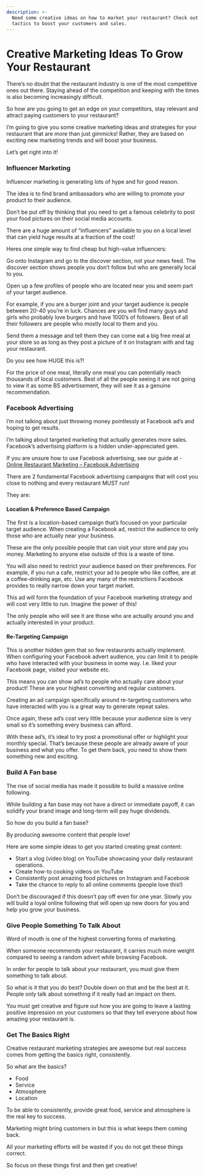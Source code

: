 ```yaml
---
description: >-
  Need some creative ideas on how to market your restaurant? Check out these
  tactics to boost your customers and sales.
---
```


# Creative Marketing Ideas To Grow Your Restaurant

There’s no doubt that the restaurant industry is one of the most competitive ones out there. Staying ahead of the competition and keeping with the times is also becoming increasingly difficult.

So how are you going to get an edge on your competitors, stay relevant and attract paying customers to your restaurant?

I’m going to give you some creative marketing ideas and strategies for your restaurant that are more than just gimmicks! Rather, they are based on exciting new marketing trends and will boost your business.

Let’s get right into it!

### Influencer Marketing

Influencer marketing is generating lots of hype and for good reason.

The idea is to find brand ambassadors who are willing to promote your product to their audience.

Don’t be put off by thinking that you need to get a famous celebrity to post your food pictures on their social media accounts.

There are a huge amount of “influencers” available to you on a local level that can yield huge results at a fraction of the cost!

Heres one simple way to find cheap but high-value influencers:

Go onto Instagram and go to the discover section, not your news feed. The discover section shows people you don’t follow but who are generally local to you.

Open up a few profiles of people who are located near you and seem part of your target audience.

For example, if you are a burger joint and your target audience is people between 20-40 you’re in luck. Chances are you will find many guys and girls who probably love burgers and have 1000’s of followers. Best of all their followers are people who mostly local to them and you.

Send them a message and tell them they can come eat a big free meal at your store so as long as they post a picture of it on Instagram with and tag your restaurant.

Do you see how HUGE this is?!

For the price of one meal, literally one meal you can potentially reach thousands of local customers. Best of all the people seeing it are not going to view it as some BS advertisement, they will see it as a genuine recommendation.

### Facebook Advertising

I’m not talking about just throwing money pointlessly at Facebook ad’s and hoping to get results.

I’m talking about targeted marketing that actually generates more sales. Facebook’s advertising platform is a hidden under-appreciated gem.

If you are unsure how to use Facebook advertising, see our guide at - [Online Restaurant Marketing – Facebook Advertising](https://www.restaurantjourneys.com/blog/online-restaurant-marketing-facebook-advertising)

There are 2 fundamental Facebook advertising campaigns that will cost you close to nothing and every restaurant MUST run!

They are:

#### Location & Preference Based Campaign

The first is a location-based campaign that’s focused on your particular target audience. When creating a Facebook ad, restrict the audience to only those who are actually near your business.

These are the only possible people that can visit your store and pay you money. Marketing to anyone else outside of this is a waste of time.

You will also need to restrict your audience based on their preferences. For example, if you run a cafe, restrict your ad to people who like coffee, are at a coffee-drinking age, etc. Use any many of the restrictions Facebook provides to really narrow down your target market.

This ad will form the foundation of your Facebook marketing strategy and will cost very little to run. Imagine the power of this!

The only people who will see it are those who are actually around you and actually interested in your product.

#### Re-Targeting Campaign

This is another hidden gem that so few restaurants actually implement. When configuring your Facebook advert audience, you can limit it to people who have interacted with your business in some way. I.e. liked your Facebook page, visited your website etc.

This means you can show ad’s to people who actually care about your product! These are your highest converting and regular customers.

Creating an ad campaign specifically around re-targeting customers who have interacted with you is a great way to generate repeat sales.

Once again, these ad’s cost very little because your audience size is very small so it’s something every business can afford.

With these ad’s, it’s ideal to try post a promotional offer or highlight your monthly special. That’s because these people are already aware of your business and what you offer. To get them back, you need to show them something new and exciting.

### Build A Fan base

The rise of social media has made it possible to build a massive online following.

While building a fan base may not have a direct or immediate payoff, it can solidify your brand image and long-term will pay huge dividends.

So how do you build a fan base?

By producing awesome content that people love!

Here are some simple ideas to get you started creating great content:

* Start a vlog \(video blog\) on YouTube showcasing your daily restaurant operations.
* Create how-to cooking videos on YouTube
* Consistently post amazing food pictures on Instagram and Facebook
* Take the chance to reply to all online comments \(people love this!\)

Don’t be discouraged if this doesn’t pay off even for one year. Slowly you will build a loyal online following that will open up new doors for you and help you grow your business.

### Give People Something To Talk About

Word of mouth is one of the highest converting forms of marketing.

When someone recommends your restaurant, it carries much more weight compared to seeing a random advert while browsing Facebook.

In order for people to talk about your restaurant, you must give them something to talk about.

So what is it that you do best? Double down on that and be the best at it. People only talk about something if it really had an impact on them.

You must get creative and figure out how you are going to leave a lasting positive impression on your customers so that they tell everyone about how amazing your restaurant is.

### Get The Basics Right

Creative restaurant marketing strategies are awesome but real success comes from getting the basics right, consistently.

So what are the basics?

* Food
* Service
* Atmosphere
* Location

To be able to consistently, provide great food, service and atmosphere is the real key to success.

Marketing might bring customers in but this is what keeps them coming back.

All your marketing efforts will be wasted if you do not get these things correct.

So focus on these things first and then get creative!

